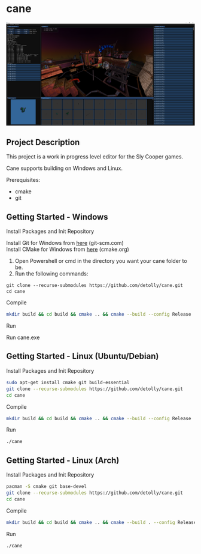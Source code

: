# cane

![screenshot of cane](resources/screenshot.PNG)

## Project Description

This project is a work in progress level editor for the Sly Cooper games.

Cane supports building on Windows and Linux.

Prerequisites:
 * cmake
 * git  
   
 
 ## Getting Started - Windows

Install Packages and Init Repository  

Install Git for Windows from [here](https://git-scm.com/download/win) (git-scm.com)  
Install CMake for Windows from [here](https://cmake.org/download/) (cmake.org)  

1. Open Powershell or cmd in the directory you want your cane folder to be.
2. Run the following commands:  
```
git clone --recurse-submodules https://github.com/detolly/cane.git
cd cane
```

Compile
```bash
mkdir build && cd build && cmake .. && cmake --build --config Release .
```

Run

Run cane.exe

## Getting Started - Linux (Ubuntu/Debian)

Install Packages and Init Repository
```bash
sudo apt-get install cmake git build-essential
git clone --recurse-submodules https://github.com/detolly/cane.git
cd cane
```

Compile
```bash
mkdir build && cd build && cmake .. && cmake --build --config Release
```

Run
```bash
./cane
```

## Getting Started - Linux (Arch)
Install Packages and Init Repository
```bash
pacman -S cmake git base-devel
git clone --recurse-submodules https://github.com/detolly/cane.git
cd cane
```

Compile
```bash
mkdir build && cd build && cmake .. && cmake --build . --config Release
```

Run
```bash
./cane
```
